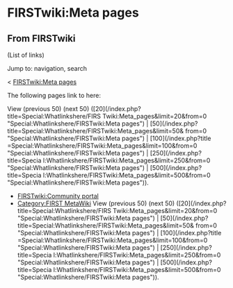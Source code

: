 # FIRSTwiki:Meta pages

## From FIRSTwiki

(List of links)

Jump to: navigation, search

< [FIRSTwiki:Meta pages](/index.php?title=FIRSTwiki:Meta_pages&redirect=no "FIRSTwiki:Meta pages")

The following pages link to here:

View (previous 50) (next 50) ([20](/index.php?title=Special:Whatlinkshere/FIRS
Twiki:Meta_pages&limit=20&from=0 "Special:Whatlinkshere/FIRSTwiki:Meta pages") | [50](/index.php?title=Special:Whatlinkshere/FIRSTwiki:Meta_pages&limit=50&
from=0 "Special:Whatlinkshere/FIRSTwiki:Meta pages") | [100](/index.php?title
=Special:Whatlinkshere/FIRSTwiki:Meta_pages&limit=100&from=0 "Special:Whatlinkshere/FIRSTwiki:Meta pages") | [250](/index.php?title=Specia
l:Whatlinkshere/FIRSTwiki:Meta_pages&limit=250&from=0 "Special:Whatlinkshere/FIRSTwiki:Meta pages") | [500](/index.php?title=Specia
l:Whatlinkshere/FIRSTwiki:Meta_pages&limit=500&from=0 "Special:Whatlinkshere/FIRSTwiki:Meta pages")).

- [FIRSTwiki:Community portal](FIRSTwiki:Community_portal "FIRSTwiki:Community portal")
- [Category:FIRST MetaWiki](Category:FIRST_MetaWiki "Category:FIRST MetaWiki") View (previous 50) (next 50) ([20](/index.php?title=Special:Whatlinkshere/FIRS
  Twiki:Meta_pages&limit=20&from=0 "Special:Whatlinkshere/FIRSTwiki:Meta pages") | [50](/index.php?title=Special:Whatlinkshere/FIRSTwiki:Meta_pages&limit=50&
  from=0 "Special:Whatlinkshere/FIRSTwiki:Meta pages") | [100](/index.php?title
  =Special:Whatlinkshere/FIRSTwiki:Meta_pages&limit=100&from=0 "Special:Whatlinkshere/FIRSTwiki:Meta pages") | [250](/index.php?title=Specia
  l:Whatlinkshere/FIRSTwiki:Meta_pages&limit=250&from=0 "Special:Whatlinkshere/FIRSTwiki:Meta pages") | [500](/index.php?title=Specia
  l:Whatlinkshere/FIRSTwiki:Meta_pages&limit=500&from=0 "Special:Whatlinkshere/FIRSTwiki:Meta pages")).

